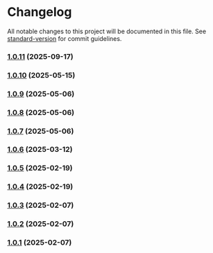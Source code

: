 # Changelog

All notable changes to this project will be documented in this file. See [standard-version](https://github.com/conventional-changelog/standard-version) for commit guidelines.

### [1.0.11](https://github.com/ulfsri/neris-nodejs-client/compare/v1.0.10...v1.0.11) (2025-09-17)

### [1.0.10](https://github.com/ulfsri/neris-nodejs-client/compare/v1.0.9...v1.0.10) (2025-05-15)

### [1.0.9](https://github.com/ulfsri/neris-nodejs-client/compare/v1.0.7...v1.0.9) (2025-05-06)

### [1.0.8](https://github.com/ulfsri/neris-nodejs-client/compare/v1.0.7...v1.0.8) (2025-05-06)

### [1.0.7](https://github.com/ulfsri/neris-nodejs-client/compare/v1.0.5...v1.0.7) (2025-05-06)

### [1.0.6](https://github.com/ulfsri/neris-nodejs-client/compare/v1.0.5...v1.0.6) (2025-03-12)

### [1.0.5](https://github.com/ulfsri/neris-nodejs-client/compare/v1.0.4...v1.0.5) (2025-02-19)

### [1.0.4](https://github.com/ulfsri/neris-nodejs-client/compare/v1.0.0...v1.0.4) (2025-02-19)

### [1.0.3](https://github.com/ulfsri/neris-nodejs-client/compare/v1.0.2...v1.0.3) (2025-02-07)

### [1.0.2](https://github.com/ulfsri/neris-nodejs-client/compare/v1.0.1...v1.0.2) (2025-02-07)

### [1.0.1](https://github.com/ulfsri/neris-nodejs-client/compare/v1.0.0...v1.0.1) (2025-02-07)
